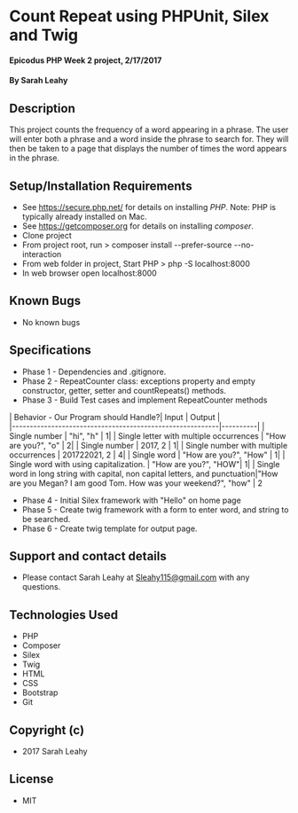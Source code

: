# Count Repeat using PHPUnit, Silex and Twig

#### Epicodus PHP Week 2 project, 2/17/2017

#### By Sarah Leahy

## Description

This project counts the frequency of a word appearing in a phrase. The user will enter both a phrase and a word inside the phrase to search for. They will then be taken to a page that displays the number of times the word appears in the phrase.

## Setup/Installation Requirements
* See https://secure.php.net/ for details on installing _PHP_.  Note: PHP is typically already installed on Mac.
* See https://getcomposer.org for details on installing _composer_.
* Clone project
* From project root, run > composer install --prefer-source --no-interaction
* From web folder in project, Start PHP > php -S localhost:8000
* In web browser open localhost:8000

## Known Bugs
* No known bugs

## Specifications
* Phase 1 - Dependencies and .gitignore.
* Phase 2 - RepeatCounter class: exceptions property and empty constructor, getter, setter and countRepeats() methods.
* Phase 3 - Build Test cases and implement RepeatCounter methods

| Behavior - Our Program should Handle?| Input         | Output |             
|----------------------------------------------------------|----------|
|  Single number                             | "hi", "h" |  1|
|  Single letter with multiple occurrences    | "How are you?", "o"   |  2|
|  Single number                             | 2017, 2   |  1|
|  Single number with multiple occurrences           | 201722021, 2   |  4|
|  Single word                               | "How are you?", "How" |  1|
|  Single word with using capitalization.    |  "How are you?", "HOW"|  1|
|  Single word in long string with capital, non capital letters, and punctuation|"How are you Megan? I am good Tom. How was your weekend?", "how" | 2

* Phase 4 - Initial Silex framework with "Hello" on home page
* Phase 5 - Create twig framework with a form to enter word, and string to be searched.
* Phase 6 - Create twig template for output page.


## Support and contact details
* Please contact Sarah Leahy at Sleahy115@gmail.com with any questions.

## Technologies Used
* PHP
* Composer
* Silex
* Twig
* HTML
* CSS
* Bootstrap
* Git

## Copyright (c)
* 2017 Sarah Leahy

## License
* MIT
